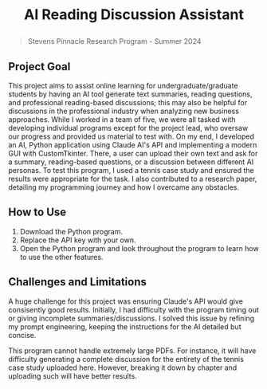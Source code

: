 # <p align="center"> AI Reading Discussion Assistant
> Stevens Pinnacle Research Program - Summer 2024

## Project Goal
This project aims to assist online learning for undergraduate/graduate students by having an AI tool generate text summaries, reading questions, and professional reading-based discussions; this may also be helpful for discussions in the professional industry when analyzing new business approaches. While I worked in a team of five, we were all tasked with developing individual programs except for the project lead, who oversaw our progress and provided us material to test with. On my end, I developed an AI, Python application using Claude AI's API and implementing a modern GUI with CustomTkinter. There, a user can upload their own text and ask for a summary, reading-based questions, or a discussion between different AI personas. To test this program, I used a tennis case study and ensured the results were appropriate for the task. I also contributed to a research paper, detailing my programming journey and how I overcame any obstacles.

## How to Use
1. Download the Python program.
3. Replace the API key with your own.
4. Open the Python program and look throughout the program to learn how to use the other features.

## Challenges and Limitations
A huge challenge for this project was ensuring Claude's API would give consisently good results. Initially, I had difficulty with the program timing out or giving incomplete summaries/discussions. I solved this issue by refining my prompt engineering, keeping the instructions for the AI detailed but concise. 

This program cannot handle extremely large PDFs. For instance, it will have difficulty generating a complete discussion for the entirety of the tennis case study uploaded here. However, breaking it down by chapter and uploading such will have better results. 
